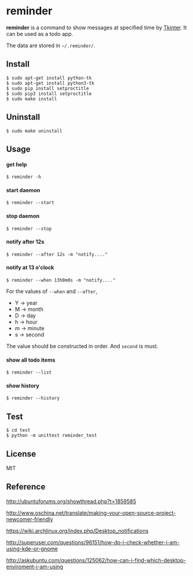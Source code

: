 # reminder

**reminder** is a command to show messages at specified time by [Tkinter](https://wiki.python.org/moin/TkInter). It can be used as a todo app.

The data are stored in `~/.reminder/`.

## Install

```
$ sudo apt-get install python-tk
$ sudo apt-get install python3-tk
$ sudo pip install setproctitle
$ sudo pip3 install setproctitle
$ sudo make install
```

## Uninstall
```
$ sudo make uninstall
```

## Usage

#### get help
```
$ reminder -h
```
#### start daemon
```
$ reminder --start
```

#### stop daemon
```
$ reminder --stop
```

#### notify after 12s
```
$ reminder --after 12s -m "notify...."
```

#### notify at 13 o'clock
```
$ reminder --when 13h0m0s -m "notify...."
```

For the values of `--when` and `--after`, 
* Y -> year
* M -> month
* D -> day
* h -> hour
* m -> minute
* s -> second

The value should be constructed in order. And `second` is must.

#### show all todo items
```
$ reminder --list
```

#### show history
```
$ reminder --history
```


## Test
```
$ cd test
$ python -m unittest reminder_test
```


## License
MIT

## Reference

http://ubuntuforums.org/showthread.php?t=1859585

http://www.oschina.net/translate/making-your-open-source-project-newcomer-friendly

https://wiki.archlinux.org/index.php/Desktop_notifications

http://superuser.com/questions/96151/how-do-i-check-whether-i-am-using-kde-or-gnome

http://askubuntu.com/questions/125062/how-can-i-find-which-desktop-enviroment-i-am-using